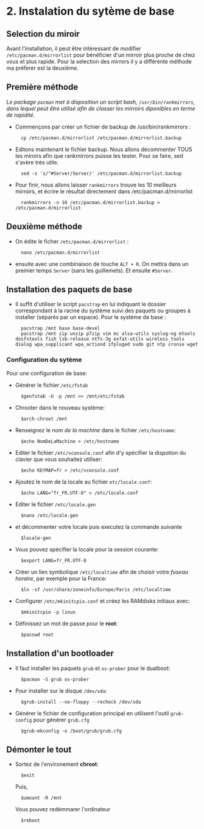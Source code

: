 # __2. Instalation du sytème de base__

## __Selection du miroir__

Avant l'installation, il peut être intéressant de modifier `/etc/pacman.d/mirrorlist` pour bénéficier d'un mirroir plus proche de chez vous et plus rapide.
Pour la selection des mirrors il y a différente méthode ma préferer est la deuxième.

## __Première méthode__

_Le package ```pacman``` met à disposition un script bash, `/usr/bin/rankmirrors`, dans lequel peut être utilisé afin de classer les mirroirs diponibles en terme de rapidité._

* Commençons par créer un fichier de backup de /usr/bin/rankmirrors :

        cp /etc/pacman.d/mirrorlist /etc/pacman.d/mirrorlist.backup

* Editons maintenant le fichier backup. Nous allons décommenter TOUS les miroirs afin que rankmirrors puisse les tester. Pour se faire, sed s'avère très utile.

        sed -s 's/^#Server/Server/' /etc/pacman.d/mirrorlist.backup

* Pour finir, nous allons laisser ```rankmirrors``` trouve les 10 meilleurs mirroirs, et écrire le résultat directement dans /etc/pacman.d/mirrorlist

        rankmirrors -n 10 /etc/pacman.d/mirrorlist.backup > /etc/pacman.d/mirrorlist

## __Deuxième méthode__

* On édite le ficher `/etc/pacman.d/mirrorlist` :

        nano /etc/pacman.d/mirrorlist

* ensuite avec une combinaison de touche `ALT + R`. On mettra dans un premier temps `Server` (sans les guillemets). Et ensuite `#Server`.

## __Installation des paquets de base__

* Il suffit d'utiliser le script `pacstrap` en lui indiquant le dossier correspondant à la racine du système suivi des paquets ou groupes à installer (séparés par un espace). Pour le système de base :

        pacstrap /mnt base base-devel
        pacstrap /mnt zip unzip p7zip vim mc alsa-utils syslog-ng mtools dosfstools fish lsb-release ntfs-3g exfat-utils wireless_tools dialog wpa_supplicant wpa_actiond ifpluged sudo git ntp cronie wget

### __Configuration du sytème__

Pour une configuration de base:

* Générer le fichier `/etc/fstab`

        $genfstab -U -p /mnt >> /mnt/etc/fstab

* Chrooter dans le nouveau système:

        $arch-chroot /mnt

* Renseignez le _nom de la machine_ dans le fichier `/etc/hostname`:

        $echo NomDeLaMachine > /etc/hostname

* Editer le fichier `/etc/vconsole.conf` afin d'y spécifier la dispotion du clavier que vous souhaitez utiliser:

        $echo KEYMAP=fr > /etc/vconsole.conf

* Ajoutez le nom de la locale au fichier `etc/locale.conf`:

        $echo LANG="fr_FR.UTF-8" > /etc/locale.conf

* Editer le fichier `/etc/locale.gen`

        $nano /etc/locale.gen

* et décommenter votre locale puis executez la commande suivante

        $locale-gen

* Vous pouvez spécifier la locale pour la session courante:

        $export LANG=fr_FR.UTF-8

* Créer un lien symbolique `/etc/localtime` afin de choisir votre _fuseau horaire_, par exemple pour la France:

        $ln -sf /usr/share/zoneinfo/Europe/Paris /etc/localtime

* Configurer `/etc/mkinitcpio.conf` et créez les RAMdisks initiaux avec:

        $mkinitcpio -p linux

* Définissez un mot de passe pour le __root__:

        $passwd root

## __Installation d'un bootloader__

* Il faut installer les paquets `grub` et `os-prober` pour le dualboot:

        $pacman -S grub os-prober
* Pour installer sur le disque `/dev/sda`:

        $grub-install --no-floppy --recheck /dev/sda
* Générer le fichier de configuration principal en utilisent l'outil `grub-config` pour générer `grub.cfg`

        $grub-mkconfig -o /boot/grub/grub.cfg

## __Démonter le tout__

* Sortez de l'environement __chroot__:

        $exit
    Puis,

        $umount -R /mnt
    Vous pouvez redémmarer l'ordinateur

        $reboot